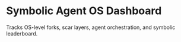 # Symbolic Agent OS Dashboard
Tracks OS-level forks, scar layers, agent orchestration, and symbolic leaderboard.
